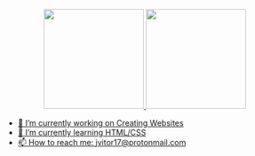 <div align="center">
  <a href="https://github.com/redneckvitor">
  <img height="180em" src="https://github-readme-stats.vercel.app/api?username=redneckvitor&show_icons=true&theme=graywhite&include_all_commits=true&count_private=true"/>
  <img height="180em" src="https://github-readme-stats.vercel.app/api/top-langs/?username=redneckvitor&layout=default&langs_count=7&theme=graywhite"/>
</div>

- 🔭 I’m currently working on Creating Websites
- 🌱 I’m currently learning HTML/CSS
- 📫 How to reach me: jvitor17@protonmail.com


